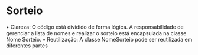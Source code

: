 # Sorteio
• Clareza: O código está dividido de forma lógica. A responsabilidade de gerenciar a lista de nomes e realizar o sorteio está encapsulada na classe Nome Sorteio.  • Reutilização: A classe NomeSorteio pode ser reutilizada em diferentes partes 
